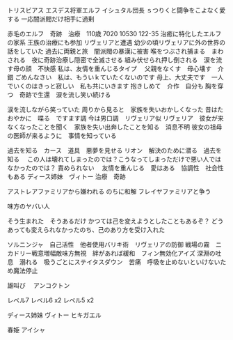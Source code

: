 

トリスビアス
エスデス将軍エルフ
イシュタル団長
ｓつりくと闘争をこよなく愛する
一応闇派閥だけ相手に過剰

赤毛のエルフ　奇跡　治療　110歳  7020 10530 122-35
治癒に特化したエルフの家系
王族の治療にも参加
リヴェリアと遭遇
幼少の頃リヴェリアに外の世界の話をしていた
過去に両親と旅　闇派閥の暴漢に被害
喉をつぶされ捕まる　まわされる　夜に奇跡治療し隠密で全滅させる
組み伏せられ押し倒される　涙を流す母の顔　不快感
私は、友情を重んじるタイプ　
父親をなくす　母心壊す　介錯
ごめんなさい　私は、もういｋていたくないのです
母上、大丈夫です　一人でいくのはきっと寂しい　私も共にいきます
抱きしめて　介作　自分も
胸を穿つ　奇跡で生還　涙を流し笑い続ける



涙を流しながら笑っていた
周りから見ると　家族を失いおかしくなった
昔はたおやかに　喋る　ですます調
今は男口調　リヴェリア似
リヴェリア　彼女が来なくなったことを聞く　家族を失い出奔したことを知る　消息不明
彼女の祖母の医師が来るように　事情を知っている




過去を知る　カース　道具　悪夢を見せる
リオン　解決のために潜る　過去を知る　
この人は壊れてしまったのでは？こうなってしまっただけで悪い人ではなかったのでは？
責められない　
友情を重んじる　愛はある　協調性　社会性もある
ディース姉妹　ヴィトー
治療　奇跡




アストレアファミリアから嫌われる のちに和解
フレイヤファミリアと争う


味方のヤバい人


そう生まれた　そうあるだけ
かつては己を変えようとしたこともあるぞ？
どうあっても変えられなかったのち、己のあり方を受け入れた


ソルニンジャ　自己活性　他者使用バリキ術　リヴェリアの防御
戦場の霧　ニカドリー戦意増幅敵味方無視　絆があれば緩和　フィン無効化アイズ
 深淵の吐息　溺れる　吸うごとにステイタスダウン　苦痛　呼吸を止めないといけないため魔法停止


雄叫び　
アンコクトン



レベル7
レベル6 x2
レベル5 x2

ディース姉妹
ヴィトー
ヒキガエル

春姫
アイシャ


